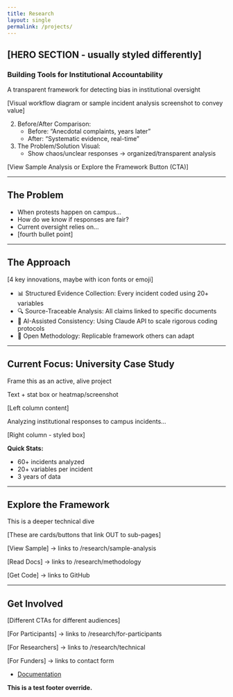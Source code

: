 ```yaml
---
title: Research
layout: single
permalink: /projects/
---
```


## [HERO SECTION - usually styled differently]
### Building Tools for Institutional Accountability
A transparent framework for detecting bias in institutional oversight 

[Visual workflow diagram or sample incident analysis screenshot to convey value]

2.	Before/After Comparison:
	- Before: “Anecdotal complaints, years later”
	- After: “Systematic evidence, real-time”
3.	The Problem/Solution Visual:
    - Show chaos/unclear responses → organized/transparent analysis

[View Sample Analysis or Explore the Framework Button (CTA)]

---

## The Problem
- When protests happen on campus...
- How do we know if responses are fair?
- Current oversight relies on...
- [fourth bullet point]

---

## The Approach
[4 key innovations, maybe with icon fonts or emoji]
- 📊 Structured Evidence Collection: Every incident coded using 20+ variables
- 🔍 Source-Traceable Analysis: All claims linked to specific documents
- 🤖 AI-Assisted Consistency: Using Claude API to scale rigorous coding protocols
- 📂 Open Methodology: Replicable framework others can adapt

---

## Current Focus: University Case Study

Frame this as an active, alive project

Text + stat box or heatmap/screenshot

[Left column content]

Analyzing institutional responses to campus incidents...

[Right column - styled box]

**Quick Stats:**
- 60+ incidents analyzed
- 20+ variables per incident
- 3 years of data

---

## Explore the Framework

This is a deeper technical dive

[These are cards/buttons that link OUT to sub-pages]

[View Sample] → links to /research/sample-analysis

[Read Docs] → links to /research/methodology  

[Get Code] → links to GitHub

---

## Get Involved

[Different CTAs for different audiences]

[For Participants] → links to /research/for-participants

[For Researchers] → links to /research/technical

[For Funders] → links to contact form



- [Documentation](/projects/documentation/)





<!-- This is a comment and won't be displayed 

- [Project Proposal](/projects/project_proposal)

- [Codebook](/projects/codebook/)

- [Incident Coding Protocols](/projects/incident_coding_protocol/)

- [Codebook with Incident Coding Protocols](/projects/codebook_with_coding_protocol/)

- [Codebook with Incident Coding Protocols V2](/projects/codebook_w_coding_proto_v2/)

- [Incident Response Index](/projects/incident_index/)

-->




<!-- _includes/footer.html -->
<footer class="site-footer">
  <p><strong>This is a test footer override.</strong></p>
</footer>






